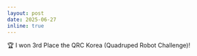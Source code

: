 ```yaml
---
layout: post
date: 2025-06-27
inline: true
---
```


🏆 I won 3rd Place the QRC Korea (Quadruped Robot Challenge)!
